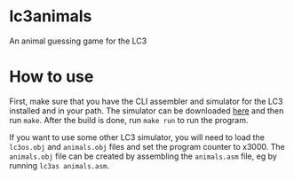 # lc3animals
An animal guessing game for the LC3

# How to use
First, make sure that you have the CLI assembler and simulator for the LC3 installed and in your path. The
  simulator can be downloaded [here](https://github.com/haplesshero13/lc3tools) and then run `make`. After 
  the build is done, run `make run` to run the program.

If you want to use some other LC3 simulator, you will need to load the `lc3os.obj` and `animals.obj` files and
  set the program counter to x3000. The `animals.obj` file can be created by assembling the `animals.asm` file, eg
  by running `lc3as animals.asm`.
